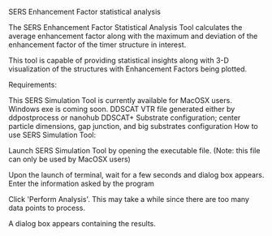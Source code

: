 SERS Enhancement Factor statistical analysis

The SERS Enhancement Factor Statistical Analysis Tool calculates the average enhancement factor along with the maximum and deviation of the enhancement factor of the timer structure in interest.

This tool is capable of providing statistical insights along with 3-D visualization of the structures with Enhancement Factors being plotted.

Requirements:

This SERS Simulation Tool is currently available for MacOSX users. Windows exe is coming soon.
DDSCAT VTR file generated either by ddpostprocess or nanohub DDSCAT+
Substrate configuration; center particle dimensions, gap junction, and big substrates configuration
How to use SERS Simulation Tool:

Launch SERS Simulation Tool by opening the executable file. (Note: this file can only be used by MacOSX users)

Upon the launch of terminal, wait for a few seconds and dialog box appears. Enter the information asked by the program

Click 'Perform Analysis'. This may take a while since there are too many data points to process.

A dialog box appears containing the results.
